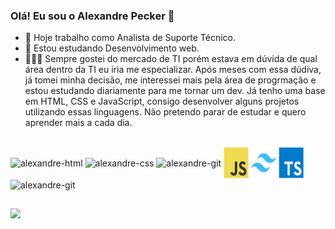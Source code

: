 ### Olá! Eu sou o Alexandre Pecker 👋

- 🔭 Hoje trabalho como Analista de Suporte Técnico.
- 🌱 Estou estudando Desenvolvimento web.
- 👨🏻‍💻 Sempre gostei do mercado de TI porém estava em dúvida de qual área dentro da TI eu iria me especializar. Após meses com essa dúdiva, já tomei minha decisão, me interessei mais pela área de progrmação e estou estudando diariamente para me tornar um dev. Já tenho uma base em HTML, CSS e JavaScript, consigo desenvolver alguns projetos utilizando essas linguagens. Não pretendo parar de estudar e quero aprender mais a cada dia.

<div style="display: inline_block"><br>
  <img align="center" alt="alexandre-html" height="50" width="40" src="https://cdn.jsdelivr.net/gh/devicons/devicon/icons/html5/html5-original.svg">
  <img align="center" alt="alexandre-css" height="50" width="40" src="https://cdn.jsdelivr.net/gh/devicons/devicon/icons/css3/css3-original.svg">
  <img align="center" alt="alexandre-git" height="50" width="40" src="https://cdn.jsdelivr.net/gh/devicons/devicon/icons/git/git-original.svg">
  <img align="center" alt="alexandre-git" height="50" width="40" src="https://github.com/devicons/devicon/blob/master/icons/javascript/javascript-original.svg">
  <img align="center" alt="alexandre-git" height="50" width="40" src="https://github.com/devicons/devicon/blob/master/icons/tailwindcss/tailwindcss-original.svg">
  <img align="center" alt="alexandre-git" height="50" width="40" src="https://github.com/devicons/devicon/blob/master/icons/typescript/typescript-plain.svg">
  <img align="center" alt="alexandre-git" height="50" width="40" src="https://cdn.jsdelivr.net/gh/devicons/devicon@latest/icons/bootstrap/bootstrap-original-wordmark.svg">
</div>

##

<div>
    <a href="https://www.linkedin.com/in/alexandre-pecker-sampaio-1005ba19b/" target="_blank"><img src="https://img.shields.io/badge/LinkedIn-0077B5?style=for-the-badge&logo=linkedin&logoColor=white" target="_blank"></a>
 </div>
